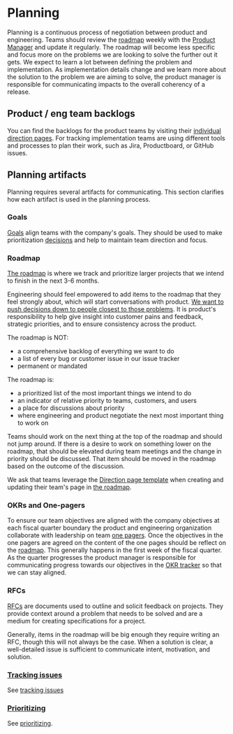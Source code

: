 # Planning

Planning is a continuous process of negotiation between product and engineering. Teams should review the [roadmap](../index.md#roadmap) weekly with the [Product Manager](../roles/index.md#product-manager) and update it regularly.  The roadmap will become less specific and focus more on the problems we are looking to solve the further out it gets.  We expect to learn a lot between defining the problem and implementation. As implementation details change and we learn more about the solution to the problem we are aiming to solve, the product manager is responsible for communicating impacts to the overall coherency of a release. 

## Product / eng team backlogs

You can find the backlogs for the product teams by visiting their [individual direction pages](../index.md#roadmap). For tracking implementation teams are using different tools and processes to plan their work, such as Jira, Productboard, or GitHub issues.

## Planning artifacts

Planning requires several artifacts for communicating. This section clarifies how each artifact is used in the planning process.

### Goals

[Goals](../../company/goals/index.md) align teams with the company's goals. They should be used to make prioritization [decisions](../../communication/decisions.md) and help to maintain team direction and focus.

### Roadmap

[The roadmap](../index.md#roadmap) is where we track and prioritize larger projects that we intend to finish in the next 3-6 months.

Engineering should feel empowered to add items to the roadmap that they feel strongly about, which will start conversations with product. [We want to push decisions down to people closest to those problems](../../communication/decisions.md#what-makes-an-effective-decision). It is product's responsibility to help give insight into customer pains and feedback, strategic priorities, and to ensure consistency across the product.

The roadmap is NOT:

- a comprehensive backlog of everything we want to do
- a list of every bug or customer issue in our issue tracker
- permanent or mandated

The roadmap is:

- a prioritized list of the most important things we intend to do
- an indicator of relative priority to teams, customers, and users
- a place for discussions about priority
- where engineering and product negotiate the next most important thing to work on

Teams should work on the next thing at the top of the roadmap and should not jump around. If there is a desire to work on something lower on the roadmap, that should be elevated during team meetings and the change in priority should be discussed. That item should be moved in the roadmap based on the outcome of the discussion.

We ask that teams leverage the [Direction page template](direction_template.md) when creating and updating their team's page in [the roadmap](../index.md#roadmap).

### OKRs and One-pagers

To ensure our team objectives are aligned with the company objectives at each fiscal quarter boundary the product and engineering organization collaborate with leadership on team [one pagers](https://docs.google.com/document/d/1iX7ytN8FztLXjl830XtNlI0KxfxFYFSOUUjtgSnmOPA/edit#heading=h.4nkrzeavd0fi).  Once the objectives in the one pagers are agreed on the content of the one pages should be reflect on the [roadmap](../index.md#roadmap).  This generally happens in the first week of the fiscal quarter.  As the quarter progresses the product manager is responsible for communicating progress towards our objectives in the [OKR tracker](https://docs.google.com/spreadsheets/d/1M7xgQuKTkxhAlOU2bZgnp5EjJgptwxNJXBkOJaomm5w/edit#gid=628032573) so that we can stay aligned.

### RFCs

[RFCs](../../communication/rfcs/index.md) are documents used to outline and solicit feedback on projects. They provide context around a problem that needs to be solved and are a medium for creating specifications for a project.

Generally, items in the roadmap will be big enough they require writing an RFC, though this will not always be the case. When a solution is clear, a well-detailed issue is sufficient to communicate intent, motivation, and solution.

### [Tracking issues](../../engineering/tracking_issues.md)

See [tracking issues](../../engineering/tracking_issues.md)

### [Prioritizing](prioritizing.md)

See [prioritizing](prioritizing.md).
